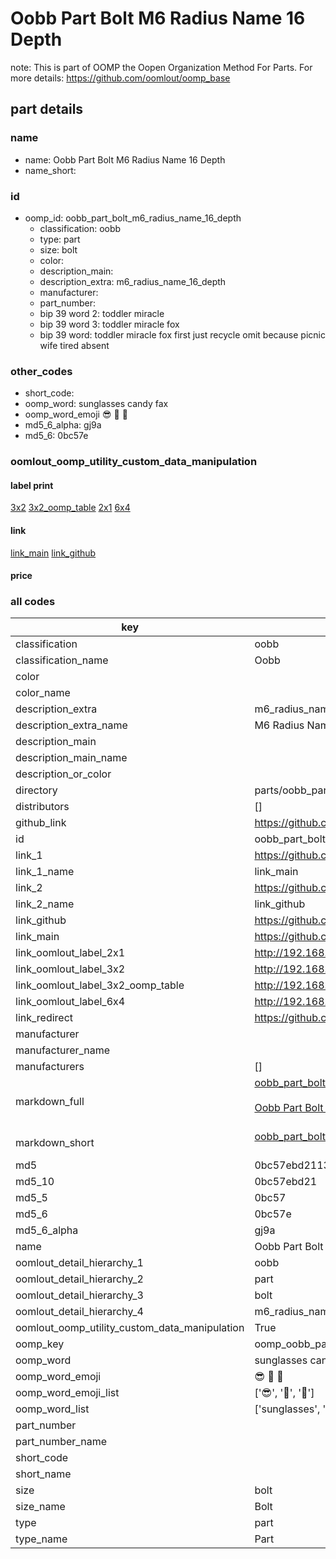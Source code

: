 # Oobb Part Bolt M6 Radius Name 16 Depth  

note: This is part of OOMP the Oopen Organization Method For Parts. For more details: https://github.com/oomlout/oomp_base

##  part details
  







### name
* name: Oobb Part Bolt M6 Radius Name 16 Depth
* name_short: 
### id
* oomp_id: oobb_part_bolt_m6_radius_name_16_depth
  * classification: oobb
  * type: part
  * size: bolt
  * color: 
  * description_main: 
  * description_extra: m6_radius_name_16_depth
  * manufacturer: 
  * part_number: 
  * bip 39 word 2: toddler miracle
  * bip 39 word 3: toddler miracle fox
  * bip 39 word: toddler miracle fox first just recycle omit because picnic wife tired absent

### other_codes
* short_code: 
* oomp_word: sunglasses candy fax
* oomp_word_emoji :sunglasses: :candy: :fax:
* md5_6_alpha: gj9a
* md5_6: 0bc57e






### oomlout_oomp_utility_custom_data_manipulation
#### label print
[3x2](http://192.168.1.245:1112/?label=oomp%20gj9a)
[3x2_oomp_table](http://192.168.1.108:1112/?label=oomp%20gj9a)
[2x1](http://192.168.1.242:1112/?label=oomp%20gj9a)
[6x4](http://192.168.1.55:1112/?label=oomp%20gj9a)    

#### link

[link_main](https://github.com/oomlout/oomlout_oomp_version_1_messy/tree/main/parts/oobb_part_bolt_m6_radius_name_16_depth) [link_github](https://github.com/oomlout/oomlout_oomp_version_1_messy/tree/main/parts/oobb_part_bolt_m6_radius_name_16_depth)                             

#### price







### all codes 
| key | value |  
| --- | --- |  
| classification | oobb |  
| classification_name | Oobb |  
| color |  |  
| color_name |  |  
| description_extra | m6_radius_name_16_depth |  
| description_extra_name | M6 Radius Name 16 Depth |  
| description_main |  |  
| description_main_name |  |  
| description_or_color |   |  
| directory | parts/oobb_part_bolt_m6_radius_name_16_depth |  
| distributors | [] |  
| github_link | https://github.com/oomlout/oomlout_oomp_part_src/tree/main/parts/oobb_part_bolt_m6_radius_name_16_depth |  
| id | oobb_part_bolt_m6_radius_name_16_depth |  
| link_1 | https://github.com/oomlout/oomlout_oomp_version_1_messy/tree/main/parts/oobb_part_bolt_m6_radius_name_16_depth |  
| link_1_name | link_main |  
| link_2 | https://github.com/oomlout/oomlout_oomp_version_1_messy/tree/main/parts/oobb_part_bolt_m6_radius_name_16_depth |  
| link_2_name | link_github |  
| link_github | https://github.com/oomlout/oomlout_oomp_version_1_messy/tree/main/parts/oobb_part_bolt_m6_radius_name_16_depth |  
| link_main | https://github.com/oomlout/oomlout_oomp_version_1_messy/tree/main/parts/oobb_part_bolt_m6_radius_name_16_depth |  
| link_oomlout_label_2x1 | http://192.168.1.242:1112/?label=oomp%20gj9a |  
| link_oomlout_label_3x2 | http://192.168.1.245:1112/?label=oomp%20gj9a |  
| link_oomlout_label_3x2_oomp_table | http://192.168.1.108:1112/?label=oomp%20gj9a |  
| link_oomlout_label_6x4 | http://192.168.1.55:1112/?label=oomp%20gj9a |  
| link_redirect | https://github.com/oomlout/oomlout_oomp_version_1_messy/tree/main/parts/oobb_part_bolt_m6_radius_name_16_depth |  
| manufacturer |  |  
| manufacturer_name |  |  
| manufacturers | [] |  
| markdown_full | [oobb_part_bolt_m6_radius_name_16_depth](none)<br>[](none)<br>[Oobb Part Bolt M6 Radius Name 16 Depth](none)<br><br> |  
| markdown_short | [oobb_part_bolt_m6_radius_name_16_depth](none)<br><br> |  
| md5 | 0bc57ebd2113d34ecfbcb576b8a35f1b |  
| md5_10 | 0bc57ebd21 |  
| md5_5 | 0bc57 |  
| md5_6 | 0bc57e |  
| md5_6_alpha | gj9a |  
| name | Oobb Part Bolt M6 Radius Name 16 Depth |  
| oomlout_detail_hierarchy_1 | oobb |  
| oomlout_detail_hierarchy_2 | part |  
| oomlout_detail_hierarchy_3 | bolt |  
| oomlout_detail_hierarchy_4 | m6_radius_name_16_depth |  
| oomlout_oomp_utility_custom_data_manipulation | True |  
| oomp_key | oomp_oobb_part_bolt_m6_radius_name_16_depth |  
| oomp_word | sunglasses candy fax |  
| oomp_word_emoji | :sunglasses: :candy: :fax: |  
| oomp_word_emoji_list | [':sunglasses:', ':candy:', ':fax:'] |  
| oomp_word_list | ['sunglasses', 'candy', 'fax'] |  
| part_number |  |  
| part_number_name |  |  
| short_code |  |  
| short_name |  |  
| size | bolt |  
| size_name | Bolt |  
| type | part |  
| type_name | Part |  
